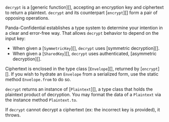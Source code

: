 `decrypt` is a [generic function][], accepting an encryption key and ciphertext to return a plaintext.  `decrypt` and its counterpart [`encrypt`][] form a pair of opposing operations.

Panda-Confidential establishes a type system to determine your intention in a clear and error-free way.  That allows `decrypt` behavior to depend on the input key:
 - When given a [`SymmetricKey`][], `decrypt` uses [symmetric decryption][].
 - When given a [`SharedKey`][], `decrypt` uses authenticated, [asymmetric decryption][].

Ciphertext is enclosed in the type class [`Envelope`][], returned by [`encrypt`][].  If you wish to hydrate an `Envelope` from a serialized form, use the static method `Envelope.from` to do so.

`decrypt` returns an instance of [`Plaintext`][], a type class that holds the plaintext product of decryption.  You may format the data of a `Plaintext` via the instance method `Plaintext.to`.

If `decrypt` cannot decrypt a ciphertext (ex: the incorrect key is provided), it throws.
